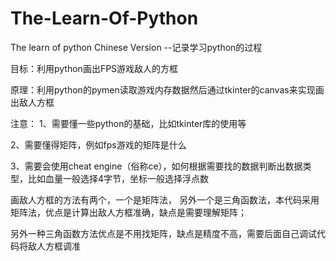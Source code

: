 # The-Learn-Of-Python
The learn of python   Chinese Version --记录学习python的过程

目标：利用python画出FPS游戏敌人的方框  

原理：利用python的pymen读取游戏内存数据然后通过tkinter的canvas来实现画出敌人方框


注意：
1、需要懂一些python的基础，比如tkinter库的使用等 


2、需要懂得矩阵，例如fps游戏的矩阵是什么

3、需要会使用cheat engine（俗称ce），如何根据需要找的数据判断出数据类型，比如血量一般选择4字节，坐标一般选择浮点数


画敌人方框的方法有两个，一个是矩阵法， 另外一个是三角函数法，本代码采用矩阵法，优点是计算出敌人方框准确，缺点是需要理解矩阵；

另外一种三角函数方法优点是不用找矩阵，缺点是精度不高，需要后面自己调试代码将敌人方框调准
